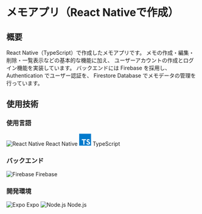 # メモアプリ（React Nativeで作成）

## 概要

React Native（TypeScript）で作成したメモアプリです。
メモの作成・編集・削除・一覧表示などの基本的な機能に加え、
ユーザーアカウントの作成とログイン機能を実装しています。
バックエンドには Firebase を採用し、Authentication でユーザー認証を、
Firestore Database でメモデータの管理を行っています。

## 使用技術

### 使用言語

<img src="https://reactnative.dev/img/header_logo.svg" alt="React Native" style="width:32px; height:32px;"> React Native
<img src="https://raw.githubusercontent.com/devicons/devicon/master/icons/typescript/typescript-original.svg" alt="TypeScript" style="width:32px; height:32px;"> TypeScript

### バックエンド

<img src="https://www.vectorlogo.zone/logos/firebase/firebase-icon.svg" alt="Firebase" style="width:32px; height:32px;"> Firebase

### 開発環境

<img src="https://seeklogo.com/images/E/expo-logo-01BB2BCFC3-seeklogo.com.png" alt="Expo" width="32" height="32"> Expo
<img src="https://nodejs.org/static/images/logo.svg" alt="Node.js" style="width:32px; height:32px;"> Node.js

